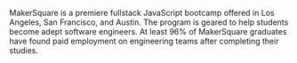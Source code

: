 MakerSquare is a premiere fullstack JavaScript bootcamp offered in Los
Angeles, San Francisco, and Austin. The program is geared to help students
become adept software engineers. At least 96% of MakerSquare graduates have
found paid employment on engineering teams after completing their studies.

